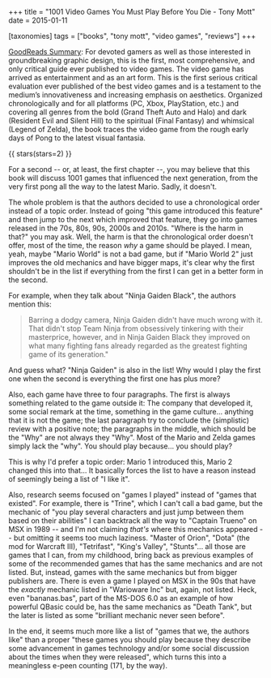 +++
title = "1001 Video Games You Must Play Before You Die - Tony Mott"
date = 2015-01-11

[taxonomies]
tags = ["books", "tony mott", "video games", "reviews"]
+++

[GoodReads Summary](https://www.goodreads.com/book/show/8390909-1001-video-games-you-must-play-before-you-die):
For devoted gamers as well as those interested in groundbreaking graphic
design, this is the first, most comprehensive, and only critical guide ever
published to video games. The video game has arrived as entertainment and as
an art form. This is the first serious critical evaluation ever published of
the best video games and is a testament to the medium’s innovativeness and
increasing emphasis on aesthetics. Organized chronologically and for all
platforms (PC, Xbox, PlayStation, etc.) and covering all genres from the bold
(Grand Theft Auto and Halo) and dark (Resident Evil and Silent Hill) to the
spiritual (Final Fantasy) and whimsical (Legend of Zelda), the book traces the
video game from the rough early days of Pong to the latest visual fantasia.

<!-- more -->

{{ stars(stars=2) }}

For a second -- or, at least, the first chapter --, you may believe that this
book will discuss 1001 games that influenced the next generation, from the
very first pong all the way to the latest Mario. Sadly, it doesn't.

The whole problem is that the authors decided to use a chronological order
instead of a topic order. Instead of going "this game introduced this feature"
and then jump to the next which improved that feature, they go into games
released in the 70s, 80s, 90s, 2000s and 2010s. "Where is the harm in that?"
you may ask. Well, the harm is that the chronological order doesn't offer,
most of the time, the reason *why* a game should be played. I mean, yeah,
maybe "Mario World" is not a bad game, but if "Mario World 2" just improves
the old mechanics and have bigger maps, it's clear why the first shouldn't be
in the list if everything from the first I can get in a better form in the
second.

For example, when they talk about "Ninja Gaiden Black", the authors mention
this:

> Barring a dodgy camera, Ninja Gaiden didn't have much wrong with it.  That
> didn't stop Team Ninja from obsessively tinkering with their masterprice,
> however, and in Ninja Gaiden Black they improved on what many fighting fans
> already regarded as the greatest fighting game of its generation."

And guess what? "Ninja Gaiden" is also in the list! Why would I play the first
one when the second is everything the first one has plus more?

Also, each game have three to four paragraphs. The first is always something
related to the game outside it: The company that developed it, some social
remark at the time, something in the game culture... anything that it is not
the game; the last paragraph try to conclude the (simplistic) review with a
positive note; the paragraphs in the middle, which should be the "Why" are not
always they "Why". Most of the Mario  and Zelda games simply lack the "why".
You should play because... you should play?

This is why I'd prefer a topic order: Mario 1 introduced this, Mario 2 changed
this into that... It basically forces the list to have a reason instead of
seemingly being a list of "I like it".

Also, research seems focused on "games I played" instead of "games that
existed". For example, there is "Trine", which I can't call a bad game, but
the mechanic of "you play several characters and just jump between them based
on their abilities" I can backtrack all the way to "Captain Trueno" on MSX in
1989 -- and I'm not claiming *that's* where this mechanics appeared -- but
omitting it seems too much laziness. "Master of Orion", "Dota" (the mod for
Warcraft III), "Tetrifast", "King's Valley", "Stunts"... all those are games
that I can, from my childhood, bring back as previous examples of some of the
recommended games that has the same mechanics and are not listed. But,
instead, games with the same mechanics but from bigger publishers are. There
is even a game I played on MSX in the 90s that have the *exactly* mechanic
listed in "Warioware Inc" but, again, not listed. Heck, even "bananas.bas",
part of the MS-DOS 6.0 as an example of how powerful QBasic could be, has the
same mechanics as "Death Tank", but the later is listed as some "brilliant
mechanic never seen before".

In the end, it seems much more like a list of "games that we, the authors
like" than a proper "these games you should play because they describe some
advancement in games technology and/or some social discussion about the times
when they were released", which turns this into a meaningless e-peen counting
(171, by the way).
